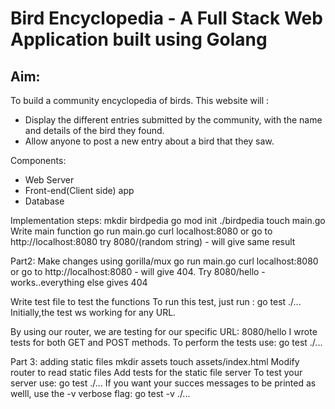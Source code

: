 # Bird Encyclopedia - A Full Stack Web Application built using Golang

## Aim:

To build a community encyclopedia of birds.
This website will :

- Display the different entries submitted by the community, with the name and details of the bird they found.
- Allow anyone to post a new entry about a bird that they saw.

Components:

- Web Server
- Front-end(Client side) app
- Database

Implementation steps:
mkdir birdpedia
go mod init ./birdpedia
touch main.go
Write main function
go run main.go
curl localhost:8080 or go to http://localhost:8080
try 8080/(random string) - will give same result

Part2:
Make changes using gorilla/mux
go run main.go
curl localhost:8080 or go to http://localhost:8080 - will give 404.
Try 8080/hello - works..everything else gives 404

Write test file to test the functions
To run this test, just run :
go test ./...
Initially,the test ws working for any URL.

By using our router, we are testing for our specific URL: 8080/hello
I wrote tests for both GET and POST methods. To perform the tests use:
go test ./...

Part 3: adding static files
mkdir assets
touch assets/index.html
Modify router to read static files
Add tests for the static file server
To test your server use: go test ./...
If you want your succes messages to be printed as welll, use the -v verbose flag:
go test -v ./...
